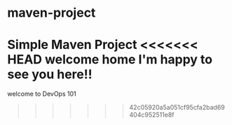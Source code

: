 # maven-project

Simple Maven Project
<<<<<<< HEAD
welcome home
I'm happy to see you here!!
=======
welcome to DevOps 101
>>>>>>> 42c05920a5a051cf95cfa2bad69404c952511e8f
